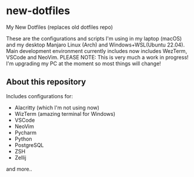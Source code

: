 # new-dotfiles
My New Dotfiles (replaces old dotfiles repo)

These are the configurations and scripts I'm using in my laptop (macOS) and my desktop Manjaro Linux (Arch) and Windows+WSL(Ubuntu 22.04).
Main development environment currently includes now includes WezTerm, VSCode and NeoVim.
PLEASE NOTE: This is very much a work in progress! I'm upgrading my PC at the moment so most things will change!

## About this repository
Includes configurations for:

- Alacritty (which I'm not using now)
- WizTerm (amazing terminal for Windows)
- VSCode
- NeoVim
- Pycharm
- Python
- PostgreSQL
- ZSH
- Zellij

and more..

